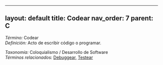
---
layout: default
title: Codear
nav_order: 7
parent: C
---

*Término:* Codear  
*Definición:* Acto de escribir código o programar.

*Taxonomía:* Coloquialismo / Desarrollo de Software  
*Términos relacionados:* [Debuggear](https://maleniski.github.io/diccionario-angl-tec-mx/docs/alfabeticamente/D/debuggear/), [Testear](https://maleniski.github.io/diccionario-angl-tec-mx/docs/alfabeticamente/T/testear/)
